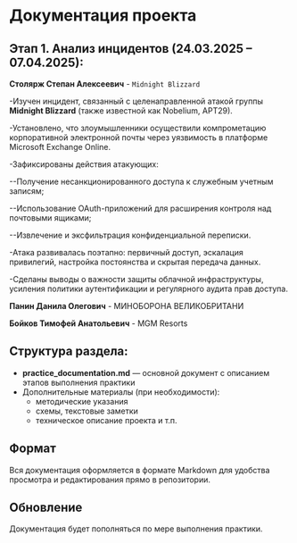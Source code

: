 # Документация проекта

## Этап 1. Анализ инцидентов (24.03.2025 – 07.04.2025):

**Столярж Степан Алексеевич** - `Midnight Blizzard`

-Изучен инцидент, связанный с целенаправленной атакой группы **Midnight Blizzard** (также известной как Nobelium, APT29).

-Установлено, что злоумышленники осуществили компрометацию корпоративной электронной почты через уязвимость в платформе Microsoft Exchange Online.

-Зафиксированы действия атакующих:

--Получение несанкционированного доступа к служебным учетным записям;

--Использование OAuth-приложений для расширения контроля над почтовыми ящиками;

--Извлечение и эксфильтрация конфиденциальной переписки.

-Атака развивалась поэтапно: первичный доступ, эскалация привилегий, настройка постоянства и скрытая передача данных.

-Сделаны выводы о важности защиты облачной инфраструктуры, усиления политики аутентификации и регулярного аудита прав доступа.

**Панин Данила Олегович** - МИНОБОРОНА ВЕЛИКОБРИТАНИ

**Бойков Тимофей Анатольевич** - MGM Resorts

## Структура раздела:

- **practice_documentation.md** — основной документ с описанием этапов выполнения практики  
- Дополнительные материалы (при необходимости):
  - методические указания
  - схемы, текстовые заметки
  - техническое описание проекта и т.п.

## Формат

Вся документация оформляется в формате Markdown для удобства просмотра и редактирования прямо в репозитории.

## Обновление

Документация будет пополняться по мере выполнения практики.
